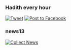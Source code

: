 ### Hadith every hour
[![Tweet](https://github.com/Ananto30/hadith-every-hour/actions/workflows/tweet.yml/badge.svg)](https://github.com/Ananto30/hadith-every-hour/actions/workflows/tweet.yml)
[![Post to Facebook](https://github.com/Ananto30/hadith-every-hour/actions/workflows/post_to_facebook.yml/badge.svg)](https://github.com/Ananto30/hadith-every-hour/actions/workflows/post_to_facebook.yml)

### news13
[![Collect News](https://github.com/Ananto30/news13/actions/workflows/newscron.yml/badge.svg)](https://github.com/Ananto30/news13/actions/workflows/newscron.yml)
